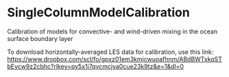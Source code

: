 # SingleColumnModelCalibration

Calibration of models for convective- and wind-driven mixing in the ocean surface boundary layer

To download horizontally-averaged LES data for calibration, use this link: https://www.dropbox.com/scl/fo/gpxz01em3kmjcwuoafhnm/ABdBWTxkqSTbEycw9z2cbhc?rlkey=py5x1i7qvcmcjya0cue23k9tz&e=1&dl=0
